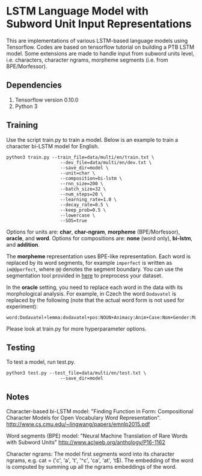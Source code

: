 # LSTM Language Model with Subword Unit Input Representations

This are implementations of various LSTM-based language models using Tensorflow. 
Codes are based on tensorflow tutorial on building a PTB LSTM model. 
Some extensions are made to handle input from subword units level, i.e. characters, character ngrams, morpheme segments 
(i.e. from BPE/Morfessor).

## Dependencies
1. Tensorflow version 0.10.0
2. Python 3

## Training
Use the script train.py to train a model. Below is an example to train a character bi-LSTM model for English.
```
python3 train.py --train_file=data/multi/en/train.txt \
					--dev_file=data/multi/en/dev.txt \
					--save_dir=model \
					--unit=char \
					--composition=bi-lstm \
					--rnn_size=200 \
					--batch_size=32 \
					--num_steps=20 \
					--learning_rate=1.0 \
					--decay_rate=0.5 \
					--keep_prob=0.5 \
					--lowercase \
					--SOS=true
```
Options for units are: **char**, **char-ngram**, **morpheme** (BPE/Morfessor), **oracle**, and **word**.
Options for compositions are: **none** (word only), **bi-lstm**, and **addition**.

The **morpheme** representation uses BPE-like representation. Each word is replaced by its word segments, for example `imperfect` is written as `im@@perfect`, where `@@` denotes the segment boundary. You can use the segmentation tool provided in [here](http://www.aclweb.org/anthology/P16-1162) to preprocess your dataset.

In the **oracle** setting, you need to replace each word in the data with its morphological analysis. For example, in Czech the word `Dodavatel` is replaced by the following (note that the actual word form is not used for experiment):
```
word:Dodavatel+lemma:dodavatel+pos:NOUN+Animacy:Anim+Case:Nom+Gender:Masc+Negative:Pos+Number:Sing
```
Please look at train.py for more hyperparameter options.

## Testing
To test a model, run test.py.
```
python3 test.py --test_file=data/multi/en/test.txt \
					--save_dir=model
```

## Notes
Character-based bi-LSTM model:
"Finding Function in Form: Compositional Character Models for Open Vocabulary Word Representation".
http://www.cs.cmu.edu/~lingwang/papers/emnlp2015.pdf

Word segments (BPE) model:
"Neural Machine Translation of Rare Words with Subword Units" 
http://www.aclweb.org/anthology/P16-1162

Character ngrams:
The model first segments word into its character ngrams, e.g. cat = ('c', 'a', 't', '^c', 'ca', 'at', 't$). The embedding of the word is computed by summing up all the ngrams embeddings of the word.



